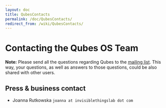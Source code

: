 ```yaml
---
layout: doc
title: QubesContacts
permalink: /doc/QubesContacts/
redirect_from: /wiki/QubesContacts/
---
```


Contacting the Qubes OS Team
============================

**Note:** Please send all the questions regarding Qubes to the [mailing list](/doc/QubesLists/). This way, your questions, as well as answers to those questions, could be also shared with other users.

Press & business contact
------------------------

-   Joanna Rutkowska `joanna at invisiblethingslab dot com`


